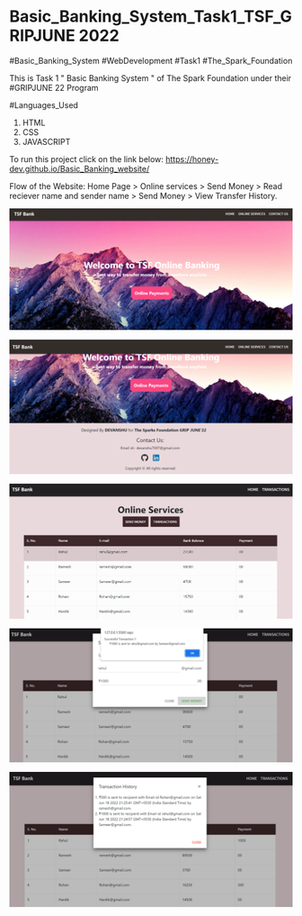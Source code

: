 # Basic_Banking_System_Task1_TSF_GRIPJUNE 2022

#Basic_Banking_System
#WebDevelopment
#Task1
#The_Spark_Foundation

This is Task 1 " Basic Banking System " of The Spark Foundation under their #GRIPJUNE 22 Program

#Languages_Used

1. HTML
2. CSS
4. JAVASCRIPT

To run this project click on the link below:
https://honey-dev.github.io/Basic_Banking_website/    

Flow of the Website: Home Page > Online services > Send Money > Read reciever name and sender name > Send Money > View Transfer History.

![image](/ScreenShots/Homepage.png)

![image](/ScreenShots/Contact_us.png)

![image](/ScreenShots/Online_services.png)

![image](/ScreenShots/Money_transfer.png)

![image](/ScreenShots/Transaction_History.png)

